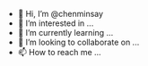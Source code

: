 - 👋 Hi, I’m @chenminsay
- 👀 I’m interested in ...
- 🌱 I’m currently learning ...
- 💞️ I’m looking to collaborate on ...
- 📫 How to reach me ...

<!---
chenminsay/chenminsay is a ✨ special ✨ repository because its `README.md` (this file) appears on your GitHub profile.
You can click the Preview link to take a look at your changes.
--->
